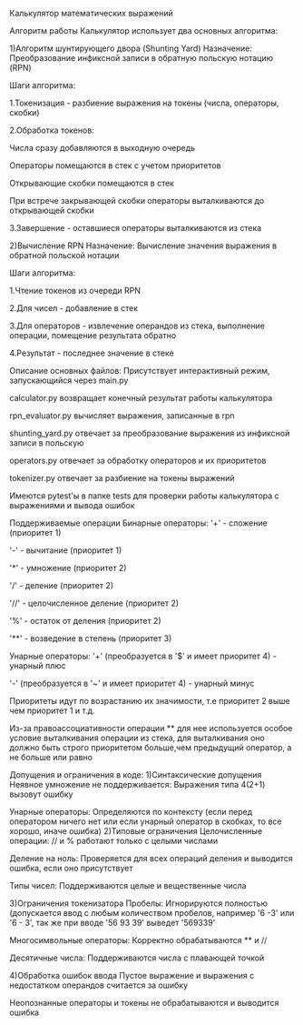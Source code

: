 Калькулятор математических выражений

Алгоритм работы
Калькулятор использует два основных алгоритма:

1)Алгоритм шунтирующего двора (Shunting Yard)
Назначение: Преобразование инфиксной записи в обратную польскую нотацию (RPN)

Шаги алгоритма:

1.Токенизация - разбиение выражения на токены (числа, операторы, скобки)

2.Обработка токенов:

Числа сразу добавляются в выходную очередь

Операторы помещаются в стек с учетом приоритетов

Открывающие скобки помещаются в стек

При встрече закрывающей скобки операторы выталкиваются до открывающей скобки

3.Завершение - оставшиеся операторы выталкиваются из стека

2)Вычисление RPN
Назначение: Вычисление значения выражения в обратной польской нотации

Шаги алгоритма:

1.Чтение токенов из очереди RPN

2.Для чисел - добавление в стек

3.Для операторов - извлечение операндов из стека, выполнение операции, помещение результата обратно

4.Результат - последнее значение в стеке

Описание основных файлов:
Присутствует интерактивный режим, запускающийся через main.py

calculator.py возвращает конечный результат работы калькулятора

rpn_evaluator.py вычисляет выражения, записанные в rpn

shunting_yard.py отвечает за преобразование выражения из инфиксной записи в польскую

operators.py отвечает за обработку операторов и их приоритетов

tokenizer.py отвечает за разбиение на токены выражений

Имеются pytest'ы в папке tests для проверки работы калькулятора с выражениями и вывода ошибок

Поддерживаемые операции
Бинарные операторы:
'+' - сложение (приоритет 1)

'-' - вычитание (приоритет 1)

'*' - умножение (приоритет 2)

'/' - деление (приоритет 2)

'//' - целочисленное деление (приоритет 2)

'%' - остаток от деления (приоритет 2)

'**' - возведение в степень (приоритет 3)


Унарные операторы:
'+' (преобразуется в '$' и имеет приоритет 4) - унарный плюс

'-' (преобразуется в '~' и имеет приоритет 4) - унарный минус

Приоритеты идут по возрастанию их значимости, т.е приоритет 2 выше чем приоритет 1 и т.д.

Из-за правоассоциативности операции ** для нее используется особое условие выталкивания операции из стека,
для выталкивания оно должно быть строго приоритетом больше,чем предыдущий оператор, а не больше или равно

Допущения и ограничения в коде:
1)Синтаксические допущения
Неявное умножение не поддерживается: Выражения типа 4(2+1) вызовут ошибку

Унарные операторы: Определяются по контексту (если перед оператором ничего нет или если унарный оператор в скобках,
то все хорошо, иначе ошибка)
2)Типовые ограничения
Целочисленные операции: // и % работают только с целыми числами

Деление на ноль: Проверяется для всех операций деления и выводится ошибка, если оно присутствует

Типы чисел: Поддерживаются целые и вещественные числа

3)Ограничения токенизатора
Пробелы: Игнорируются полностью (допускается ввод с любым количеством пробелов, например '6 -3' или '6 - 3',
так же при вводе '56 93 39' выведет '569339'

Многосимвольные операторы: Корректно обрабатываются ** и //

Десятичные числа: Поддерживаются числа с плавающей точкой

4)Обработка ошибок ввода
Пустое выражение и выражения с недостатком операндов считается за ошибку

Неопознанные операторы и токены не обрабатываются и выводится ошибка
